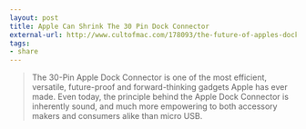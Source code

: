 ```yaml
---
layout: post
title: Apple Can Shrink The 30 Pin Dock Connector
external-url: http://www.cultofmac.com/178093/the-future-of-apples-dock-connector-feature/
tags:
- share
---
```

> The 30-Pin Apple Dock Connector is one of the most efficient, versatile, future-proof and forward-thinking gadgets Apple has ever made. Even today, the principle behind the Apple Dock Connector is inherently sound, and much more empowering to both accessory makers and consumers alike than micro USB.

